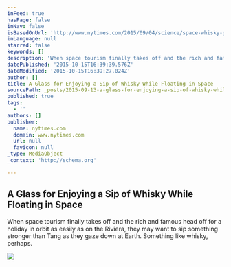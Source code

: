 ```yaml
---
inFeed: true
hasPage: false
inNav: false
isBasedOnUrl: 'http://www.nytimes.com/2015/09/04/science/space-whisky-glass.html?_r=0'
inLanguage: null
starred: false
keywords: []
description: 'When space tourism finally takes off and the rich and famous head off for a holiday in orbit as easily as on the Riviera, they may want to sip something stronger than Tang as they gaze down at Earth. Something like whisky, perhaps.'
datePublished: '2015-10-15T16:39:39.576Z'
dateModified: '2015-10-15T16:39:27.024Z'
author: []
title: A Glass for Enjoying a Sip of Whisky While Floating in Space
sourcePath: _posts/2015-09-13-a-glass-for-enjoying-a-sip-of-whisky-while-floating-in-space.md
published: true
tags:
  - ''
authors: []
publisher:
  name: nytimes.com
  domain: www.nytimes.com
  url: null
  favicon: null
_type: MediaObject
_context: 'http://schema.org'

---
```

<article style=""><h1>A Glass for Enjoying a Sip of Whisky While Floating in Space</h1><p>When space tourism finally takes off and the rich and famous head off for a holiday in orbit as easily as on the Riviera, they may want to sip something stronger than Tang as they gaze down at Earth. Something like whisky, perhaps.</p><img src="http://static01.nyt.com/images/2015/09/04/health/04whisky2/04whisky2-facebookJumbo.jpg" /></article>